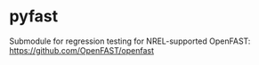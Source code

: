 # pyfast
Submodule for regression testing for NREL-supported OpenFAST: https://github.com/OpenFAST/openfast
